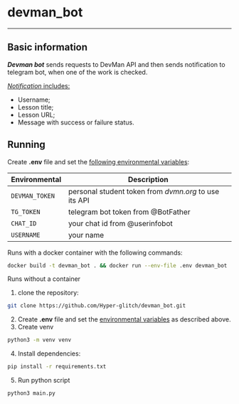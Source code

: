 # devman_bot
---

## Basic information

***Devman bot*** sends requests to DevMan API and then sends notification to telegram bot, when one of the work is checked.

<ins>*Notification* includes:</ins>  
- Username;
- Lesson title;
- Lesson URL;
- Message with success or failure status.

## Running

Create **.env** file and set the <ins>following environmental variables</ins>:  

| Environmental      | Description                                           |
|--------------------|-------------------------------------------------------|
| `DEVMAN_TOKEN`     | personal student token from *dvmn.org* to use its API |       
| `TG_TOKEN`         | telegram bot token from @BotFather                    |      
| `CHAT_ID`          | your chat id from @userinfobot                        |
| `USERNAME`         | your name                                             |

Runs with a docker container with the following commands:
```bash
docker build -t devman_bot . && docker run --env-file .env devman_bot
```
Runs without a container

1. clone the repository:
```bash
git clone https://github.com/Hyper-glitch/devman_bot.git
```
2. Create **.env** file and set the <ins>environmental variables</ins> as described above.
3. Create venv
```bash
python3 -m venv venv
```
4. Install dependencies:
```bash
pip install -r requirements.txt
```
5. Run python script
```bash
python3 main.py
```
